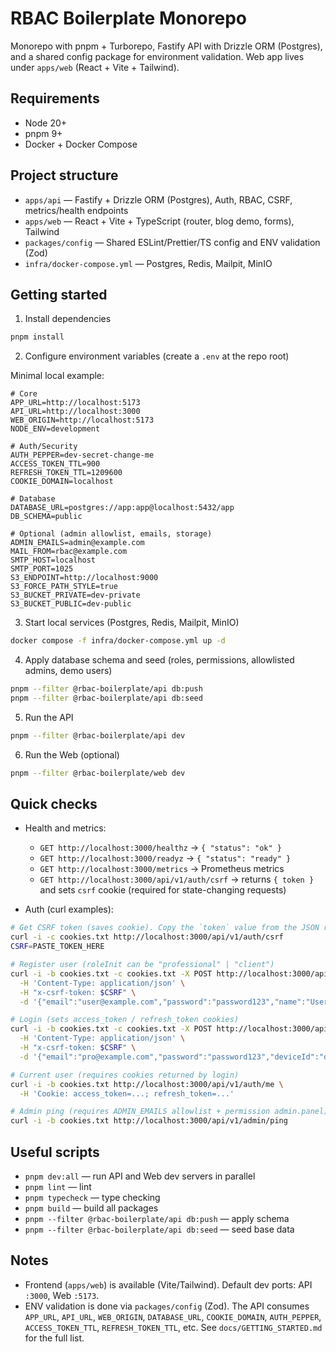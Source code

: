 # RBAC Boilerplate Monorepo

Monorepo with pnpm + Turborepo, Fastify API with Drizzle ORM (Postgres), and a shared config package for environment validation. Web app lives under `apps/web` (React + Vite + Tailwind).

## Requirements

- Node 20+
- pnpm 9+
- Docker + Docker Compose

## Project structure

- `apps/api` — Fastify + Drizzle ORM (Postgres), Auth, RBAC, CSRF, metrics/health endpoints
- `apps/web` — React + Vite + TypeScript (router, blog demo, forms), Tailwind
- `packages/config` — Shared ESLint/Prettier/TS config and ENV validation (Zod)
- `infra/docker-compose.yml` — Postgres, Redis, Mailpit, MinIO

## Getting started

1. Install dependencies

```bash
pnpm install
```

2. Configure environment variables (create a `.env` at the repo root)

Minimal local example:

```
# Core
APP_URL=http://localhost:5173
API_URL=http://localhost:3000
WEB_ORIGIN=http://localhost:5173
NODE_ENV=development

# Auth/Security
AUTH_PEPPER=dev-secret-change-me
ACCESS_TOKEN_TTL=900
REFRESH_TOKEN_TTL=1209600
COOKIE_DOMAIN=localhost

# Database
DATABASE_URL=postgres://app:app@localhost:5432/app
DB_SCHEMA=public

# Optional (admin allowlist, emails, storage)
ADMIN_EMAILS=admin@example.com
MAIL_FROM=rbac@example.com
SMTP_HOST=localhost
SMTP_PORT=1025
S3_ENDPOINT=http://localhost:9000
S3_FORCE_PATH_STYLE=true
S3_BUCKET_PRIVATE=dev-private
S3_BUCKET_PUBLIC=dev-public
```

3. Start local services (Postgres, Redis, Mailpit, MinIO)

```bash
docker compose -f infra/docker-compose.yml up -d
```

4. Apply database schema and seed (roles, permissions, allowlisted admins, demo users)

```bash
pnpm --filter @rbac-boilerplate/api db:push
pnpm --filter @rbac-boilerplate/api db:seed
```

5. Run the API

```bash
pnpm --filter @rbac-boilerplate/api dev
```

6. Run the Web (optional)

```bash
pnpm --filter @rbac-boilerplate/web dev
```

## Quick checks

- Health and metrics:
  - `GET http://localhost:3000/healthz` → `{ "status": "ok" }`
  - `GET http://localhost:3000/readyz` → `{ "status": "ready" }`
  - `GET http://localhost:3000/metrics` → Prometheus metrics
  - `GET http://localhost:3000/api/v1/auth/csrf` → returns `{ token }` and sets `csrf` cookie (required for state-changing requests)

- Auth (curl examples):

```bash
# Get CSRF token (saves cookie). Copy the `token` value from the JSON response
curl -i -c cookies.txt http://localhost:3000/api/v1/auth/csrf
CSRF=PASTE_TOKEN_HERE

# Register user (roleInit can be "professional" | "client")
curl -i -b cookies.txt -c cookies.txt -X POST http://localhost:3000/api/v1/auth/register \
  -H 'Content-Type: application/json' \
  -H "x-csrf-token: $CSRF" \
  -d '{"email":"user@example.com","password":"password123","name":"User","roleInit":"client"}'

# Login (sets access_token / refresh_token cookies)
curl -i -b cookies.txt -c cookies.txt -X POST http://localhost:3000/api/v1/auth/login \
  -H 'Content-Type: application/json' \
  -H "x-csrf-token: $CSRF" \
  -d '{"email":"pro@example.com","password":"password123","deviceId":"device-1"}'

# Current user (requires cookies returned by login)
curl -i -b cookies.txt http://localhost:3000/api/v1/auth/me \
  -H 'Cookie: access_token=...; refresh_token=...'

# Admin ping (requires ADMIN_EMAILS allowlist + permission admin.panel)
curl -i -b cookies.txt http://localhost:3000/api/v1/admin/ping
```

## Useful scripts

- `pnpm dev:all` — run API and Web dev servers in parallel
- `pnpm lint` — lint
- `pnpm typecheck` — type checking
- `pnpm build` — build all packages
- `pnpm --filter @rbac-boilerplate/api db:push` — apply schema
- `pnpm --filter @rbac-boilerplate/api db:seed` — seed base data

## Notes

- Frontend (`apps/web`) is available (Vite/Tailwind). Default dev ports: API `:3000`, Web `:5173`.
- ENV validation is done via `packages/config` (Zod). The API consumes `APP_URL`, `API_URL`, `WEB_ORIGIN`, `DATABASE_URL`, `COOKIE_DOMAIN`, `AUTH_PEPPER`, `ACCESS_TOKEN_TTL`, `REFRESH_TOKEN_TTL`, etc. See `docs/GETTING_STARTED.md` for the full list.
